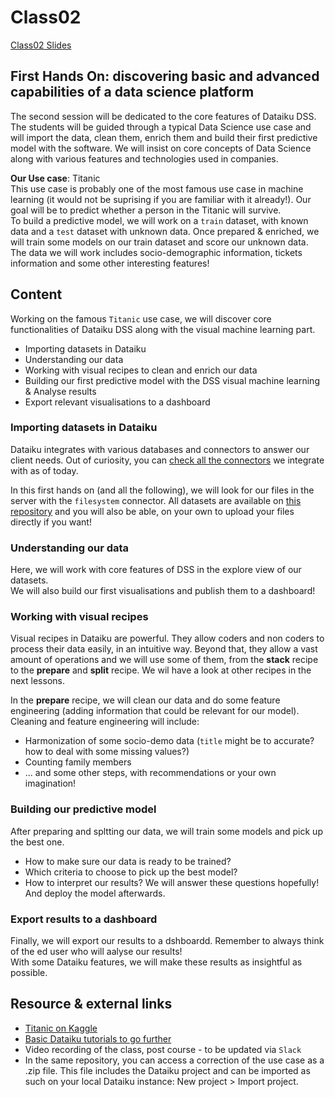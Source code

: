 # Class02
[Class02 Slides](https://docs.google.com/presentation/d/1EBtm9mgS6r-DPs7ZQ3HBbXT3vNkh98pUI1njgxQIHYQ/edit?usp=sharing)

## First Hands On: discovering basic and advanced capabilities of a data science platform

The second session will be dedicated to the core features of Dataiku DSS. The students will be guided through a typical Data Science use case and will import the data, clean them, enrich them and build their first predictive model with the software. We will insist on core concepts of Data Science along with various features and technologies used in companies.  

**Our Use case**: Titanic  
This use case is probably one of the most famous use case in machine learning (it would not be suprising if you are familiar with it already!). Our goal will be to predict whether a person in the Titanic will survive.  
To build a predictive model, we will work on a `train` dataset, with known data and a `test` dataset with unknown data. Once prepared & enriched, we will train some models on our train dataset and score our unknown data.  
The data we will work includes socio-demographic information, tickets information and some other interesting features! 

## Content
Working on the famous `Titanic` use case, we will discover core functionalities of Dataiku DSS along with the visual machine learning part.
- Importing datasets in Dataiku
- Understanding our data
- Working with visual recipes to clean and enrich our data
- Building our first predictive model with the DSS visual machine learning & Analyse results
- Export relevant visualisations to a dashboard

### Importing datasets in Dataiku
Dataiku integrates with various databases and connectors to answer our client needs. Out of curiosity, you can [check all the connectors](https://doc.dataiku.com/dss/latest/connecting/connections.html) we integrate with as of today.  

In this first hands on (and all the following), we will look for our files in the server with the `filesystem` connector. All datasets are available on [this repository](../datasets) and you will also be able, on your own to upload your files directly if you want!  

### Understanding our data 
Here, we will work with core features of DSS in the explore view of our datasets.  
We will also build our first visualisations and publish them to a dashboard!  

### Working with visual recipes
Visual recipes in Dataiku are powerful. They allow coders and non coders to process their data easily, in an intuitive way. Beyond that, they allow a vast amount of operations and we will use some of them, from the **stack** recipe to the **prepare** and **split** recipe. We wil have a look at other recipes in the next lessons.  

In the **prepare** recipe, we will clean our data and do some feature engineering (adding information that could be relevant for our model).  
Cleaning and feature engineering will include:  
- Harmonization of some socio-demo data (`title` might be to accurate? how to deal with some missing values?)
- Counting family members
- ... and some other steps, with recommendations or your own imagination!

### Building our predictive model

After preparing and spltting our data, we will train some models and pick up the best one.  
- How to make sure our data is ready to be trained?
- Which criteria to choose to pick up the best model? 
- How to interpret our results? 
We will answer these questions hopefully! And deploy the model afterwards.  

### Export results to a dashboard

Finally, we will export our results to a dshboardd. Remember to always think of the ed user who will aalyse our results!  
With some Dataiku features, we will make these results as insightful as possible.  

## Resource & external links
- [Titanic on Kaggle](https://www.kaggle.com/c/titanic)
- [Basic Dataiku tutorials to go further](https://www.dataiku.com/learn/portals/tutorials/)
- Video recording of the class, post course - to be updated via `Slack`
- In the same repository, you can access a correction of the use case as a .zip file. This file includes the Dataiku project and can be imported as such on your local Dataiku instance: New project > Import project. 
